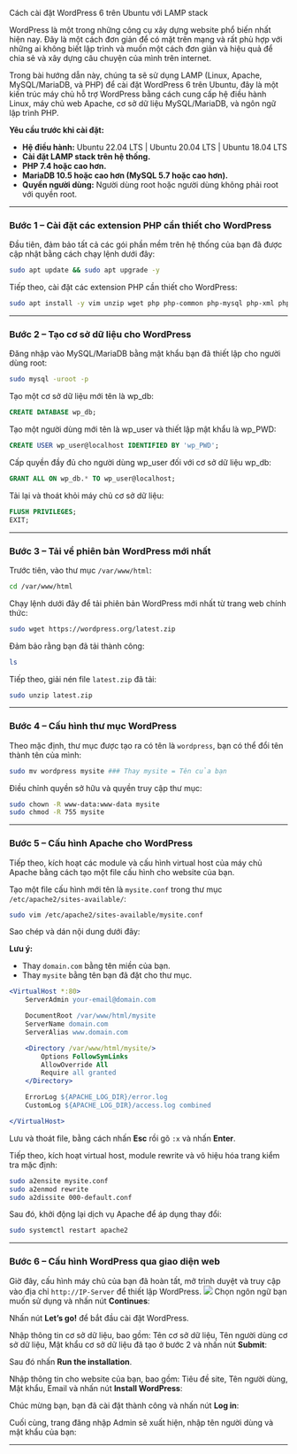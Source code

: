 Cách cài đặt WordPress 6 trên Ubuntu với LAMP stack  


WordPress là một trong những công cụ xây dựng website phổ biến nhất hiện nay. Đây là một cách đơn giản để có mặt trên mạng và rất phù hợp với những ai không biết lập trình và muốn một cách đơn giản và hiệu quả để chia sẻ và xây dựng câu chuyện của mình trên internet.

Trong bài hướng dẫn này, chúng ta sẽ sử dụng LAMP (Linux, Apache, MySQL/MariaDB, và PHP) để cài đặt WordPress 6 trên Ubuntu, đây là một kiến trúc máy chủ hỗ trợ WordPress bằng cách cung cấp hệ điều hành Linux, máy chủ web Apache, cơ sở dữ liệu MySQL/MariaDB, và ngôn ngữ lập trình PHP.

**Yêu cầu trước khi cài đặt:**  
- **Hệ điều hành:** Ubuntu 22.04 LTS | Ubuntu 20.04 LTS | Ubuntu 18.04 LTS  
- **Cài đặt LAMP stack trên hệ thống.**  
- **PHP 7.4 hoặc cao hơn.**  
- **MariaDB 10.5 hoặc cao hơn (MySQL 5.7 hoặc cao hơn).**  
- **Quyền người dùng:** Người dùng root hoặc người dùng không phải root với quyền root.  

---

### **Bước 1 – Cài đặt các extension PHP cần thiết cho WordPress**  
Đầu tiên, đảm bảo tất cả các gói phần mềm trên hệ thống của bạn đã được cập nhật bằng cách chạy lệnh dưới đây:

```bash
sudo apt update && sudo apt upgrade -y
```

Tiếp theo, cài đặt các extension PHP cần thiết cho WordPress:

```bash
sudo apt install -y vim unzip wget php php-common php-mysql php-xml php-xmlrpc php-curl php-gd php-imagick php-cli php-dev php-imap php-mbstring php-opcache php-soap php-zip php-intl
```

---

### **Bước 2 – Tạo cơ sở dữ liệu cho WordPress**  
Đăng nhập vào MySQL/MariaDB bằng mật khẩu bạn đã thiết lập cho người dùng root:

```bash
sudo mysql -uroot -p
```

Tạo một cơ sở dữ liệu mới tên là wp_db:

```sql
CREATE DATABASE wp_db;
```

Tạo một người dùng mới tên là wp_user và thiết lập mật khẩu là wp_PWD:

```sql
CREATE USER wp_user@localhost IDENTIFIED BY 'wp_PWD';
```

Cấp quyền đầy đủ cho người dùng wp_user đối với cơ sở dữ liệu wp_db:

```sql
GRANT ALL ON wp_db.* TO wp_user@localhost;
```

Tải lại và thoát khỏi máy chủ cơ sở dữ liệu:

```sql
FLUSH PRIVILEGES;
EXIT;
```

---

### **Bước 3 – Tải về phiên bản WordPress mới nhất**  
Trước tiên, vào thư mục `/var/www/html`:

```bash
cd /var/www/html
```

Chạy lệnh dưới đây để tải phiên bản WordPress mới nhất từ trang web chính thức:

```bash
sudo wget https://wordpress.org/latest.zip
```

Đảm bảo rằng bạn đã tải thành công:

```bash
ls
```

Tiếp theo, giải nén file `latest.zip` đã tải:

```bash
sudo unzip latest.zip
```

---

### **Bước 4 – Cấu hình thư mục WordPress**  
Theo mặc định, thư mục được tạo ra có tên là `wordpress`, bạn có thể đổi tên thành tên của mình:

```bash
sudo mv wordpress mysite ### Thay mysite = Tên của bạn
```

Điều chỉnh quyền sở hữu và quyền truy cập thư mục:

```bash
sudo chown -R www-data:www-data mysite
sudo chmod -R 755 mysite
```

---

### **Bước 5 – Cấu hình Apache cho WordPress**  
Tiếp theo, kích hoạt các module và cấu hình virtual host của máy chủ Apache bằng cách tạo một file cấu hình cho website của bạn.

Tạo một file cấu hình mới tên là `mysite.conf` trong thư mục `/etc/apache2/sites-available/`:

```bash
sudo vim /etc/apache2/sites-available/mysite.conf
```

Sao chép và dán nội dung dưới đây:

**Lưu ý:**  
- Thay `domain.com` bằng tên miền của bạn.  
- Thay `mysite` bằng tên bạn đã đặt cho thư mục.

```apache
<VirtualHost *:80>
	ServerAdmin your-email@domain.com

	DocumentRoot /var/www/html/mysite
	ServerName domain.com
	ServerAlias www.domain.com

	<Directory /var/www/html/mysite/>
		Options FollowSymLinks
		AllowOverride All
		Require all granted
	</Directory>

	ErrorLog ${APACHE_LOG_DIR}/error.log
	CustomLog ${APACHE_LOG_DIR}/access.log combined

</VirtualHost>
```

Lưu và thoát file, bằng cách nhấn **Esc** rồi gõ `:x` và nhấn **Enter**.

Tiếp theo, kích hoạt virtual host, module rewrite và vô hiệu hóa trang kiểm tra mặc định:

```bash
sudo a2ensite mysite.conf
sudo a2enmod rewrite
sudo a2dissite 000-default.conf
```

Sau đó, khởi động lại dịch vụ Apache để áp dụng thay đổi:

```bash
sudo systemctl restart apache2
```

---

### **Bước 6 – Cấu hình WordPress qua giao diện web**  
Giờ đây, cấu hình máy chủ của bạn đã hoàn tất, mở trình duyệt và truy cập vào địa chỉ `http://IP-Server` để thiết lập WordPress.
![](https://img001.prntscr.com/file/img001/EOgPTX6eRUSLk0iH_zIUMQ.png)
Chọn ngôn ngữ bạn muốn sử dụng và nhấn nút **Continues**:

Nhấn nút **Let’s go!** để bắt đầu cài đặt WordPress.

Nhập thông tin cơ sở dữ liệu, bao gồm: Tên cơ sở dữ liệu, Tên người dùng cơ sở dữ liệu, Mật khẩu cơ sở dữ liệu đã tạo ở bước 2 và nhấn nút **Submit**:

Sau đó nhấn **Run the installation**.

Nhập thông tin cho website của bạn, bao gồm: Tiêu đề site, Tên người dùng, Mật khẩu, Email và nhấn nút **Install WordPress**:

Chúc mừng bạn, bạn đã cài đặt thành công và nhấn nút **Log in**:

Cuối cùng, trang đăng nhập Admin sẽ xuất hiện, nhập tên người dùng và mật khẩu của bạn:



---
